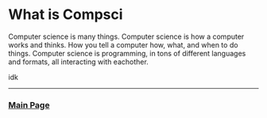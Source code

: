 # What is Compsci

Computer science is many things. Computer science is how a computer works and thinks. How you tell a computer how, what, and when to do things. Computer science is programming, in tons of different languages and formats, all interacting with eachother.

idk

___

### [Main Page](https://worreaud000.github.io/cs1)
